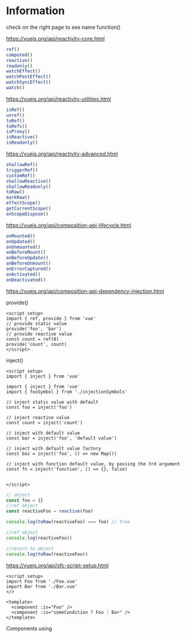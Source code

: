 
# Information
check on the right page to see name function()

https://vuejs.org/api/reactivity-core.html
```js
ref()
computed()
reactive()
readonly()
watchEffect()
watchPostEffect()
watchSyncEffect()
watch()
```
https://vuejs.org/api/reactivity-utilities.html
```js
isRef()
unref()
toRef()
toRefs()
isProxy()
isReactive()
isReadonly()
```
https://vuejs.org/api/reactivity-advanced.html
```js
shallowRef()
triggerRef()
customRef()
shallowReactive()
shallowReadonly()
toRaw()
markRaw()
effectScope()
getCurrentScope()
onScopeDispose()
```
https://vuejs.org/api/composition-api-lifecycle.html

```js
onMounted()
onUpdated()
onUnmounted()
onBeforeMount()
onBeforeUpdate()
onBeforeUnmount()
onErrorCaptured()
onActivated()
onDeactivated()
```
https://vuejs.org/api/composition-api-dependency-injection.html

provide()
```vue
<script setup>
import { ref, provide } from 'vue'
// provide static value
provide('foo', 'bar')
// provide reactive value
const count = ref(0)
provide('count', count)
</script>
```

inject()
```vue
<script setup>
import { inject } from 'vue'

import { inject } from 'vue'
import { fooSymbol } from './injectionSymbols'

// inject static value with default
const foo = inject('foo')

// inject reactive value
const count = inject('count')

// inject with default value
const bar = inject('foo', 'default value')

// inject with default value factory
const baz = inject('foo', () => new Map())

// inject with function default value, by passing the 3rd argument
const fn = inject('function', () => {}, false)


</script>
```








```js
// object
const foo = {}
//ref object
const reactiveFoo = reactive(foo)

console.log(toRaw(reactiveFoo) === foo) // true

//ref object
console.log(reactiveFoo))

//return to object
console.log(toRaw(reactiveFoo))
```

https://vuejs.org/api/sfc-script-setup.html
```vue
<script setup>
import Foo from './Foo.vue'
import Bar from './Bar.vue'
</>

<template>
  <component :is="Foo" />
  <component :is="someCondition ? Foo : Bar" />
</template>
```

Components using <script setup> are closed by default
